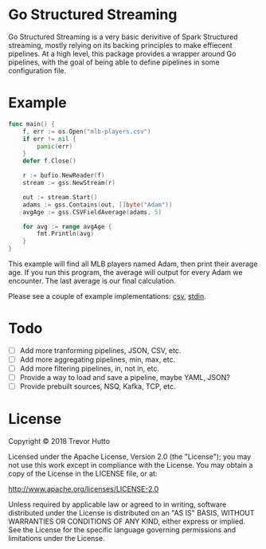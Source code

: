 # Go Structured Streaming

Go Structured Streaming is a very basic derivitive of Spark Structured streaming, mostly relying on its backing principles to make effiecent pipelines. At a high level, this package provides a wrapper around Go pipelines, with the goal of being able to define pipelines in some configuration file.

# Example
```go
func main() {
	f, err := os.Open("mlb-players.csv")
	if err != nil {
		panic(err)
	}
	defer f.Close()

	r := bufio.NewReader(f)
	stream := gss.NewStream(r)

	out := stream.Start()
	adams := gss.Contains(out, []byte("Adam"))
	avgAge := gss.CSVFieldAverage(adams, 5)

	for avg := range avgAge {
		fmt.Println(avg)
	}
}
```

This example will find all MLB players named Adam, then print their average age. If you run this program, the average will output for every Adam we encounter. The last average is our final calculation.

Please see a couple of example implementations: [csv](cmd/csv/main.go), [stdin](cmd/stdin/main.go).

# Todo
- [ ] Add more tranforming pipelines, JSON, CSV, etc.
- [ ] Add more aggregating pipelines, min, max, etc.
- [ ] Add more filtering pipelines, in, not in, etc.
- [ ] Provide a way to load and save a pipeline, maybe YAML, JSON?
- [ ] Provide prebuilt sources, NSQ, Kafka, TCP, etc.

# License
Copyright © 2018 Trevor Hutto

Licensed under the Apache License, Version 2.0 (the "License"); you may not use this work except in compliance with the License. You may obtain a copy of the License in the LICENSE file, or at:

http://www.apache.org/licenses/LICENSE-2.0

Unless required by applicable law or agreed to in writing, software distributed under the License is distributed on an "AS IS" BASIS, WITHOUT WARRANTIES OR CONDITIONS OF ANY KIND, either express or implied. See the License for the specific language governing permissions and limitations under the License.